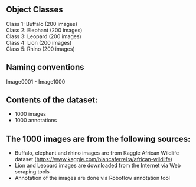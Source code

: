 ## Object Classes
Class 1: Buffalo  (200 images) <br>
Class 2: Elephant  (200 images) <br>
Class 3: Leopard  (200 images) <br>
Class 4: Lion  (200 images) <br>
Class 5: Rhino  (200 images) 

## Naming conventions
Image0001 - Image1000 <br>

## Contents of the dataset: 
- 1000 images 
- 1000 annotations

## The 1000 images are from the following sources:
- Buffalo, elephant and rhino images are from Kaggle African Wildlife dataset (https://www.kaggle.com/biancaferreira/african-wildlife)
- Lion and Leopard images are downloaded from the Internet via Web scraping tools
- Annotation of the images are done via Roboflow annotation tool
